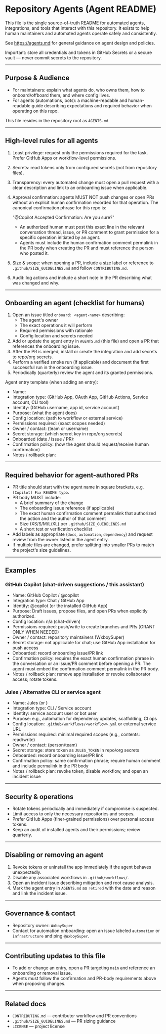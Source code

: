 # Repository Agents (Agent README)

This file is the single source-of-truth README for automated agents, integrations, and tools that interact with this repository. It exists to help human maintainers and automated agents operate safely and consistently.

See https://agents.md for general guidance on agent design and policies.

Important: store all credentials and tokens in GitHub Secrets or a secure vault — never commit secrets to the repository.

---

## Purpose & Audience
- For maintainers: explain what agents do, who owns them, how to onboard/offboard them, and where config lives.
- For agents (automations, bots): a machine-readable and human-readable guide describing expectations and required behavior when operating on this repo.

This file resides in the repository root as `AGENTS.md`.

---

## High-level rules for all agents
1. Least privilege: request only the permissions required for the task. Prefer GitHub Apps or workflow-level permissions.
2. Secrets: read tokens only from configured secrets (not from repository files).
3. Transparency: every automated change must open a pull request with a clear description and link to an onboarding issue when applicable.
4. Approval confirmation: agents MUST NOT push changes or open PRs without an explicit human confirmation recorded for that operation. The canonical confirmation phrase for this repo is:

   "@Copilot Accepted Confirmation: Are you sure?"

   - An authorized human must post this exact line in the relevant conversation thread, issue, or PR comment to grant permission for a specific operation initiated by an agent.
   - Agents must include the human confirmation comment permalink in the PR body when creating the PR and must reference the person who posted it.
5. Size & scope: when opening a PR, include a size label or reference to `.github/SIZE_GUIDELINES.md` and follow `CONTRIBUTING.md`.
6. Audit: log actions and include a short note in the PR describing what was changed and why.

---

## Onboarding an agent (checklist for humans)
1. Open an issue titled `onboard: <agent-name>` describing:
   - The agent's owner
   - The exact operations it will perform
   - Required permissions with rationale
   - Config location and secrets needed
2. Add or update the agent entry in `AGENTS.md` (this file) and open a PR that references the onboarding issue.
3. After the PR is merged, install or create the integration and add secrets to repo/org secrets.
4. Perform a verified smoke run (if applicable) and document the first successful run in the onboarding issue.
5. Periodically (quarterly) review the agent and its granted permissions.

Agent entry template (when adding an entry):
- Name:
- Integration type: (GitHub App, OAuth App, GitHub Actions, Service account, CLI tool)
- Identity: (GitHub username, app id, service account)
- Purpose: (what the agent does)
- Config location: (path to workflow or external service)
- Permissions required: (exact scopes needed)
- Owner / contact: (team or username)
- Secret storage: (which secret key in repo/org secrets)
- Onboarded (date / issue / PR):
- Confirmation policy: (how the agent should request/receive human confirmation)
- Notes / rollback plan:

---

## Required behavior for agent-authored PRs
- PR title should start with the agent name in square brackets, e.g. `[Copilot] Fix README typo`.
- PR body MUST include:
  - A brief summary of the change
  - The onboarding issue reference (if applicable)
  - The exact human confirmation comment permalink that authorized the action and the author of that comment
  - Size (XS/S/M/L/XL) per `.github/SIZE_GUIDELINES.md`
  - A short test or verification checklist
- Add labels as appropriate (`docs`, `automation`, `dependency`) and request review from the owner listed in the agent entry.
- If multiple files are changed, prefer splitting into smaller PRs to match the project's size guidelines.

---

## Examples

### GitHub Copilot (chat-driven suggestions / this assistant)
- Name: GitHub Copilot / @copilot
- Integration type: Chat / GitHub App
- Identity: @copilot (or the installed GitHub App)
- Purpose: Draft issues, propose files, and open PRs when explicitly authorized.
- Config location: n/a (chat-driven)
- Permissions required: push/write to create branches and PRs (GRANT ONLY WHEN NEEDED)
- Owner / contact: repository maintainers (WxboySuper)
- Secret storage: not applicable for chat; use GitHub App installation for push access
- Onboarded: record onboarding issue/PR link
- Confirmation policy: requires the exact human confirmation phrase in the conversation or an issue/PR comment before opening a PR. The agent must embed the confirmation comment permalink in the PR body.
- Notes / rollback plan: remove app installation or revoke collaborator access; rotate tokens.

### Jules / Alternative CLI or service agent
- Name: Jules (or <tool-name>)
- Integration type: CLI / Service account
- Identity: service account user or bot user
- Purpose: e.g., automation for dependency updates, scaffolding, CI ops
- Config location: `.github/workflows/<workflow>.yml` or external service URL
- Permissions required: minimal required scopes (e.g., contents: read/write)
- Owner / contact: (person/team)
- Secret storage: store token as `JULES_TOKEN` in repo/org secrets
- Onboarded: record onboarding issue/PR link
- Confirmation policy: same confirmation phrase; require human comment and include permalink in the PR body
- Notes / rollback plan: revoke token, disable workflow, and open an incident issue

---

## Security & operations
- Rotate tokens periodically and immediately if compromise is suspected.
- Limit access to only the necessary repositories and scopes.
- Prefer GitHub Apps (finer-grained permissions) over personal access tokens.
- Keep an audit of installed agents and their permissions; review quarterly.

---

## Disabling or removing an agent
1. Revoke tokens or uninstall the app immediately if the agent behaves unexpectedly.
2. Disable any associated workflows in `.github/workflows/`.
3. Open an incident issue describing mitigation and root cause analysis.
4. Mark the agent entry in `AGENTS.md` as `retired` with the date and reason and link the incident issue.

---

## Governance & contact
- Repository owner: `WxboySuper`
- Contact for automation onboarding: open an issue labeled `automation` or `infrastructure` and ping `@WxboySuper`.

---

## Contributing updates to this file
- To add or change an entry, open a PR targeting `main` and reference an onboarding or removal issue.
- Agents must follow the confirmation and PR-body requirements above when proposing changes.

---

## Related docs
- `CONTRIBUTING.md` — contributor workflow and PR conventions
- `.github/SIZE_GUIDELINES.md` — PR sizing guidance
- `LICENSE` — project license
